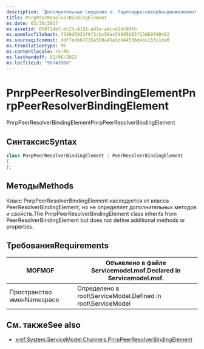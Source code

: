 ```yaml
---
description: 'Дополнительные сведения о: Пнрппирресолвербиндинжелемент'
title: PnrpPeerResolverBindingElement
ms.date: 03/30/2017
ms.assetid: 050f24bf-dc23-4181-ad1e-a4cce1dc89fb
ms.openlocfilehash: f348d5933f9f3cbc58ac59995b03f13db0fd8482
ms.sourcegitcommit: ddf7edb67715a5b9a45e3dd44536dabc153c1de0
ms.translationtype: MT
ms.contentlocale: ru-RU
ms.lasthandoff: 02/06/2021
ms.locfileid: "99743906"
---
```

# <a name="pnrppeerresolverbindingelement"></a><span data-ttu-id="a9649-103">PnrpPeerResolverBindingElement</span><span class="sxs-lookup"><span data-stu-id="a9649-103">PnrpPeerResolverBindingElement</span></span>

<span data-ttu-id="a9649-104">PnrpPeerResolverBindingElement</span><span class="sxs-lookup"><span data-stu-id="a9649-104">PnrpPeerResolverBindingElement</span></span>

## <a name="syntax"></a><span data-ttu-id="a9649-105">Синтаксис</span><span class="sxs-lookup"><span data-stu-id="a9649-105">Syntax</span></span>

```csharp
class PnrpPeerResolverBindingElement : PeerResolverBindingElement
{
};
```

## <a name="methods"></a><span data-ttu-id="a9649-106">Методы</span><span class="sxs-lookup"><span data-stu-id="a9649-106">Methods</span></span>

<span data-ttu-id="a9649-107">Класс PnrpPeerResolverBindingElement наследуется от класса PeerResolverBindingElement, но не определяет дополнительных методов и свойств.</span><span class="sxs-lookup"><span data-stu-id="a9649-107">The PnrpPeerResolverBindingElement class inherits from PeerResolverBindingElement but does not define additional methods or properties.</span></span>

## <a name="requirements"></a><span data-ttu-id="a9649-108">Требования</span><span class="sxs-lookup"><span data-stu-id="a9649-108">Requirements</span></span>

|<span data-ttu-id="a9649-109">MOF</span><span class="sxs-lookup"><span data-stu-id="a9649-109">MOF</span></span>|<span data-ttu-id="a9649-110">Объявлено в файле Servicemodel.mof.</span><span class="sxs-lookup"><span data-stu-id="a9649-110">Declared in Servicemodel.mof.</span></span>|
|---------|-----------------------------------|
|<span data-ttu-id="a9649-111">Пространство имен</span><span class="sxs-lookup"><span data-stu-id="a9649-111">Namespace</span></span>|<span data-ttu-id="a9649-112">Определено в root\ServiceModel.</span><span class="sxs-lookup"><span data-stu-id="a9649-112">Defined in root\ServiceModel</span></span>|

## <a name="see-also"></a><span data-ttu-id="a9649-113">См. также</span><span class="sxs-lookup"><span data-stu-id="a9649-113">See also</span></span>

- <xref:System.ServiceModel.Channels.PnrpPeerResolverBindingElement>
